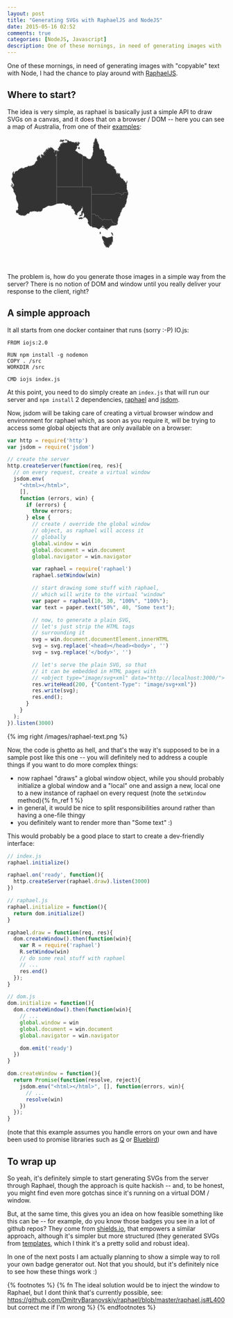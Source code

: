 ```yaml
---
layout: post
title: "Generating SVGs with RaphaelJS and NodeJS"
date: 2015-05-16 02:52
comments: true
categories: [NodeJS, Javascript]
description: One of these mornings, in need of generating images with 'copyable' text with Node, I had the chance to play around with RaphaelJS
---
```


One of these mornings, in need of generating
images with "copyable" text with Node, I had
the chance to play around with [RaphaelJS](http://raphaeljs.com/).

<!-- more -->

## Where to start?

The idea is very simple, as raphael is basically
just a simple API to draw SVGs on a canvas, and
it does that on a browser / DOM -- here you can
see a map of Australia, from one of their
[examples](http://raphaeljs.com/australia.html):

<svg height="300" version="1.1" width="300" xmlns="http://www.w3.org/2000/svg" style="overflow: hidden; position: relative; left: -0.18182373046875px; top: -0.363616943359375px;"><desc style="-webkit-tap-highlight-color: rgba(0, 0, 0, 0);">Created with Raphaël 2.1.2</desc><defs style="-webkit-tap-highlight-color: rgba(0, 0, 0, 0);"></defs><path fill="#333333" stroke="#666666" d="M214.201,220.805L213.56199999999998,222.082L213.77499999999998,224.637V225.49L214.20099999999996,225.916L215.47999999999996,224.638L215.26699999999997,221.65800000000002L214.201,220.805ZM243.377,238.691L242.952,237.415L243.59,235.71099999999998L242.952,235.07299999999998L243.59,233.36799999999997L241.887,231.23899999999998L240.821,231.02499999999998L240.397,232.30399999999997L239.119,231.664L237.628,233.367L236.564,232.727L235.5,233.58100000000002L234.648,233.15500000000003L233.158,233.79300000000003L234.22199999999998,234.85800000000003L234.00699999999998,235.28400000000002L232.73,233.793L231.66799999999998,234.64600000000002L231.878,235.49900000000002L231.45399999999998,234.43400000000003L229.53799999999998,234.86L224.63899999999998,231.87800000000001H223.362L222.934,230.81400000000002V231.66700000000003L222.084,231.45400000000004V231.87900000000005L219.102,230.38900000000004L219.317,232.09200000000004L218.67600000000002,233.37000000000003L219.52800000000002,236.99100000000004L221.02,239.12100000000004L220.592,239.54600000000005L222.723,242.31500000000005V244.23100000000005L223.36200000000002,243.59200000000004L224.42600000000002,245.50900000000004H224.852L224.42600000000002,247.00000000000006L224.21300000000002,245.72300000000007L222.29600000000002,244.01800000000006L222.93400000000003,247.85200000000006L223.57500000000002,248.06500000000005L224.639,251.25900000000004L225.704,251.68600000000004L226.767,254.02800000000005H227.408L226.98,253.81500000000005L227.408,252.96200000000005L227.83399999999997,254.24100000000004H229.53799999999998L229.32399999999998,254.66700000000003L227.83399999999997,254.24100000000004V254.87900000000005L227.408,254.66700000000006L228.046,256.37100000000004L229.53799999999998,255.73000000000005L231.878,256.1580000000001L231.66799999999998,255.51900000000006L232.51799999999997,257.00800000000004H233.79499999999996L234.64899999999997,255.73000000000005L234.00799999999998,255.09100000000004L234.862,255.30600000000004L235.076,254.45300000000003L234.436,254.24000000000004L235.28900000000002,253.81300000000005L234.436,252.75000000000006L234.649,252.32300000000006V252.96100000000007L235.076,253.38800000000006L235.289,252.75000000000006V253.38800000000006L236.14,253.81400000000005L236.35299999999998,251.47100000000006L236.99399999999997,251.68500000000006V250.40800000000007L235.92699999999996,248.70400000000006L237.41799999999998,250.62100000000007L237.84399999999997,250.40800000000007L237.41799999999998,251.68500000000006L238.272,251.04500000000007L238.057,249.98200000000008L238.69799999999998,249.7690000000001L237.63199999999998,249.1290000000001L238.69799999999998,249.3410000000001L239.123,250.4070000000001L239.976,250.1940000000001L241.04,248.2760000000001L240.40099999999998,247.2120000000001L241.253,246.78600000000012L241.46499999999997,245.0830000000001L240.825,245.2950000000001L241.891,243.1660000000001H242.53L241.891,242.95300000000012L242.743,241.67500000000013L242.317,242.95300000000012L243.381,243.37800000000013V244.65700000000012L243.809,244.01600000000013L243.169,242.52600000000012L243.377,238.691ZM241.248,228.257H243.37699999999998L243.58999999999997,228.897L244.44199999999998,228.257L243.58999999999997,227.192L241.248,228.257ZM240.396,224.637L241.248,225.49L241.887,226.98100000000002L243.59,226.34000000000003L243.165,225.27600000000004L242.738,225.70300000000003L243.165,224.63800000000003L243.37699999999998,224.21200000000005H242.52499999999998L240.81999999999996,222.08300000000006L239.54399999999995,223.57400000000007L240.39699999999996,223.78600000000006V224.637Z" stroke-width="1" stroke-linejoin="round" style="-webkit-tap-highlight-color: rgba(0, 0, 0, 0); stroke-linejoin: round; cursor: pointer;"></path><path fill="#333333" stroke="#666666" d="M252.869,203.121L251.996,202.478L250.275,202.357L242.09300000000002,198.292L242.27100000000002,196.943L241.917,195.86100000000002L241.195,194.83300000000003L240.629,193.598L240.833,192.43L239.4,191.70000000000002L238.501,192.026L237.79,192.321L237.04999999999998,192.432L235.96699999999998,192.786L234.516,193.194L232.55499999999998,192.73299999999998L231.51799999999997,192.12999999999997L230.62199999999999,192.45699999999997L229.964,193.12299999999996L228.8,192.91899999999995L227.577,192.34799999999996L226.652,192.48699999999997L225.218,191.75799999999995L223.368,192.03799999999995L222.545,191.59399999999997L221.80399999999997,191.70399999999998L221.33299999999997,192.34199999999998L221.55599999999998,193.82299999999998L220.261,194.01799999999997L218.642,193.31699999999998L217.365,192.37399999999997L216.98600000000002,191.10599999999997L215.013,189.32299999999998L213.394,188.62199999999999L212.256,188.60399999999998L210.812,186.54999999999998L210.208,183.802L209.2,183.38899999999998L207.47899999999998,183.26999999999998L206.499,183.03799999999998L205.444,183.57699999999997L205.399,184.52999999999997L204.307,183.55899999999997L203.815,181.54999999999998L202.085,180.10999999999999L199.965,179.862L198.217,179.557L197.193,180.28L195.359,179.42L194.25,179.588L194.17,179.626V207.77800000000002L194.606,207.80900000000003L196.948,209.72500000000002V210.79000000000002L197.588,210.57600000000002L198.226,211.00300000000001L199.504,209.512L202.06,210.79L203.763,210.363L211.644,214.624L214.83700000000002,211.429L217.394,209.725H218.88400000000001L219.312,208.45L217.82000000000002,208.875L216.967,208.235H218.03L220.801,206.10600000000002L222.07799999999997,208.66100000000003L220.801,210.36400000000003L218.884,209.94000000000003L220.801,211.64200000000002L222.07799999999997,210.79000000000002L222.71799999999996,211.00300000000001L222.92899999999997,209.3H224.42099999999996L224.84699999999995,210.57600000000002L223.99499999999995,210.79000000000002L223.77999999999994,212.06600000000003L225.26999999999995,213.13100000000003L226.76099999999997,212.91800000000003L226.97499999999997,213.34400000000002L226.33599999999996,213.13100000000003L227.39999999999995,215.04700000000003L228.25099999999995,214.40700000000004L229.10399999999996,214.83400000000003L228.89099999999996,214.19400000000005L229.74499999999998,215.89900000000006L230.80899999999997,216.96200000000005L231.23499999999996,214.19300000000004L229.95799999999997,215.04500000000004L229.53199999999998,213.34200000000004H231.66199999999998L234.188,212.49900000000005L238.262,208.23000000000005L241.03,206.52700000000004L237.624,208.01600000000005L239.541,206.73800000000006L239.47,206.66800000000006L238.902,206.10100000000006L240.39399999999998,206.52800000000005L242.09699999999998,205.88800000000006L241.884,206.31500000000005L251.255,205.46200000000005L253.17,203.75900000000004L252.53199999999998,203.11900000000006H252.869Z" stroke-width="1" stroke-linejoin="round" style="-webkit-tap-highlight-color: rgba(0, 0, 0, 0); stroke-linejoin: round; cursor: pointer;"></path><path fill="#333333" stroke="#666666" d="M278.939,132.632L278.298,131.779L278.481,129.809L277.506,129.9L276.58599999999996,129.808L276.08,130.22299999999998L275.554,130.457L275.013,130.51L274.07399999999996,130.239L273.025,130.707L272.212,129.874L271.274,129.602L270.423,130.233L269.753,130.847L268.66999999999996,130.953L267.76599999999996,131.043L267.65799999999996,131.78400000000002L267.94599999999997,132.85200000000003L268.66799999999995,132.77900000000002L268.01699999999994,133.574L267.8879999999999,134.133L266.83899999999994,134.603L266.08199999999994,134.312L265.64899999999994,133.62400000000002L264.99799999999993,134.41800000000003L264.3469999999999,135.21300000000002L264.0379999999999,135.79100000000003L263.3499999999999,136.22400000000002L262.8799999999999,135.175L262.81099999999986,134.452L262.37599999999986,133.764L261.96099999999984,133.257L261.32999999999987,132.407L260.2089999999999,132.15300000000002L258.5659999999999,132.13200000000003L257.9889999999999,131.82300000000004L257.2279999999999,131.53300000000004L256.5059999999999,131.60400000000004L256.2709999999999,131.08000000000004L255.3679999999999,131.16900000000004L253.9579999999999,131.67300000000003L252.6579999999999,131.43600000000004L251.3369999999999,131.02000000000004L250.7959999999999,131.07300000000004L250,132.249L248.896,132.176L248.82299999999998,133.278L248.10099999999997,133.35L248.15399999999997,133.893L247.28499999999997,134.342L194.17199999999997,134.29000000000002L194.16999999999996,134.33300000000003V179.62500000000003L194.24999999999997,179.58700000000002L195.35899999999998,179.419L197.19299999999998,180.27900000000002L198.21699999999998,179.556L199.96499999999997,179.86100000000002L202.08499999999998,180.109L203.81499999999997,181.549L204.30699999999996,183.558L205.39899999999997,184.529L205.44399999999996,183.576L206.49899999999997,183.037L207.47899999999996,183.269L209.19999999999996,183.388L210.20799999999997,183.80100000000002L210.81199999999998,186.549L212.25599999999997,188.603L213.39399999999998,188.621L215.01299999999998,189.322L216.986,191.105L217.36499999999998,192.373L218.64199999999997,193.316L220.26099999999997,194.017L221.55599999999995,193.822L221.33299999999994,192.341L221.80399999999995,191.703L222.54499999999996,191.593L223.36799999999997,192.03699999999998L225.21799999999996,191.75699999999998L226.65199999999996,192.486L227.57699999999997,192.34699999999998L228.79999999999998,192.91799999999998L229.96399999999997,193.12199999999999L230.62199999999996,192.456L231.51799999999994,192.129L232.55499999999995,192.732L234.51599999999996,193.193L235.96699999999996,192.78500000000003L237.04999999999995,192.431L237.78999999999996,192.32000000000002L238.50099999999998,192.02500000000003L239.39999999999998,191.69900000000004L240.83299999999997,192.42900000000003L240.62899999999996,193.59700000000004L241.19499999999996,194.83200000000005L241.91699999999997,195.86000000000004L242.271,196.94200000000004L242.093,198.29100000000003L250.27499999999998,202.35600000000002L251.99599999999998,202.47700000000003L252.86899999999997,203.12000000000003H253.38199999999998L253.16899999999998,203.76000000000002L253.28099999999998,203.424L253.50799999999998,203.591L254.44699999999997,203.12L254.23399999999998,201.416L254.66099999999997,201.204H255.08599999999998L254.66099999999997,200.139L253.80799999999996,199.92600000000002L254.23399999999995,199.073L253.80799999999996,198.00900000000001L254.23399999999995,198.223L254.66099999999994,196.732L255.51199999999994,193.326L255.29899999999995,191.195L255.72499999999994,189.918H255.29899999999995L256.364,189.066L255.724,188.213L256.578,188.426L258.28099999999995,184.38L259.77099999999996,183.952L259.12999999999994,182.677L259.77099999999996,182.463V183.316L260.19499999999994,183.102L259.77099999999996,181.826L259.34499999999997,182.039L259.558,181.613L258.704,181.4L260.194,180.76000000000002L260.62100000000004,179.269L260.194,178.63L260.834,178.415V176.926L262.537,175.22299999999998L261.899,175.009L262.962,174.796L261.686,174.37L263.17499999999995,174.157L263.38899999999995,173.09300000000002L262.74899999999997,173.519L262.32199999999995,173.09300000000002L262.96199999999993,173.306L262.7489999999999,172.667L263.3889999999999,173.093L263.6019999999999,171.38899999999998V171.177L263.1749999999999,171.602V170.963L262.9619999999999,171.177L262.74899999999985,170.536L263.38899999999984,170.963L263.60199999999986,169.899V170.752L264.45399999999984,170.32600000000002L264.66799999999984,169.26200000000003L264.2409999999998,168.83500000000004H265.0949999999998L265.7319999999998,167.13200000000003L265.0949999999998,167.98500000000004L264.8809999999998,167.13200000000003H265.5189999999998V166.27900000000002L265.7319999999998,167.13200000000003L266.5859999999998,165.64100000000002L266.37299999999976,165.21500000000003H266.7999999999998V165.85500000000002L269.35599999999977,164.364L268.50299999999976,164.151L267.64999999999975,164.79000000000002L267.4369999999997,164.57700000000003L267.8629999999997,164.15100000000004L267.6499999999997,163.72500000000005L268.5029999999997,164.15100000000004L269.1409999999997,163.72500000000005L269.35599999999965,164.15100000000004L270.20899999999966,162.87400000000005L271.69799999999964,162.02100000000004L271.91199999999964,160.31900000000005L271.27199999999965,160.10400000000004V160.53200000000004L270.4199999999997,160.10400000000004H271.4839999999997L271.6969999999997,158.61400000000003L273.1869999999997,157.33700000000005L275.10499999999973,151.16100000000006L274.8919999999997,146.90100000000007L276.3809999999997,143.06700000000006L276.5939999999997,142.42800000000005L277.2339999999997,138.80800000000005L276.5939999999997,138.38200000000006L277.2339999999997,138.59500000000006L277.0209999999997,137.74200000000005L278.72399999999965,134.54900000000004H278.29799999999966L278.72399999999965,134.33500000000004L278.939,132.632ZM261.268,143.072H261.053L260.84,142.433L261.481,142.219L261.268,143.072Z" stroke-width="1" stroke-linejoin="round" style="-webkit-tap-highlight-color: rgba(0, 0, 0, 0); stroke-linejoin: round; cursor: pointer;"></path><path fill="#333333" stroke="#666666" d="M278.516,129.443L277.665,128.591L277.059,126.045L276.6,124.119L275.961,123.267L275.32,123.692L275.748,123.053L274.894,122.627L275.535,121.988L274.894,121.349L275.748,120.923L275.10699999999997,120.284V119.64500000000001L276.171,120.92200000000001L275.533,119.00500000000001L275.319,119.64500000000001L275.74600000000004,117.94100000000002L275.326,117.66200000000002L275.533,115.81100000000002H275.106L275.959,112.40400000000002H275.533L275.106,111.55200000000002L274.678,112.82900000000002L274.893,111.76500000000001H274.25399999999996L274.67799999999994,111.33900000000001L273.82699999999994,110.70000000000002V109.42200000000001L274.4649999999999,108.78300000000002L273.18799999999993,109.20900000000002L274.2539999999999,108.78300000000002L274.0399999999999,107.71800000000002L271.6969999999999,107.07900000000002L272.3369999999999,106.65300000000002L271.05899999999986,105.16200000000002L271.2719999999999,104.31000000000002L270.63299999999987,103.88400000000001L270.41999999999985,104.31000000000002L270.63299999999987,103.67100000000002L269.3559999999999,103.03100000000002V103.24400000000001L268.29199999999986,102.17900000000002L267.22799999999984,99.41000000000001L266.37499999999983,99.19800000000001L266.58799999999985,98.346L266.16199999999986,98.985V98.35L265.5219999999999,98.137L265.94799999999987,98.989L265.0959999999999,98.563V98.989L264.2429999999999,98.563V98.989L261.4739999999999,95.156L260.8339999999999,96.00800000000001L259.9829999999999,94.73100000000001L260.40699999999987,94.51800000000001L259.76799999999986,93.24000000000001L260.19399999999985,92.81500000000001L259.55499999999984,90.47300000000001H259.98299999999983L260.19399999999985,88.76800000000001L259.76799999999986,87.70400000000001V88.343L259.34199999999987,88.13000000000001L258.91499999999985,87.278L259.55499999999984,87.491L259.76799999999986,87.278L259.1279999999999,86.21300000000001V87.06500000000001L258.91499999999985,86.21300000000001L258.48899999999986,86.001L258.2769999999999,86.64L258.91499999999985,87.705L258.48899999999986,87.492L258.91499999999985,88.557L255.93599999999984,86.427L254.86999999999983,84.72300000000001L254.65899999999982,85.14900000000002L254.01799999999983,86.21300000000002L254.65899999999982,87.70400000000002L255.08399999999983,88.55600000000003L254.65899999999982,88.13000000000002L253.37999999999982,86.64000000000003L252.10299999999984,88.13000000000002L252.74399999999983,86.64000000000003H251.88999999999982L252.3159999999998,86.42700000000004L252.1029999999998,86.00200000000004L251.2519999999998,86.21400000000004L252.1029999999998,85.78800000000004L250.8269999999998,82.80700000000004L251.2539999999998,80.46500000000005L251.0399999999998,80.89000000000004L250.18699999999978,80.03800000000004L249.9739999999998,80.46500000000005V78.54800000000004L249.1219999999998,78.97300000000004L249.33499999999978,78.33400000000005H249.1219999999998L249.5459999999998,77.26900000000005L248.6949999999998,76.41700000000004L248.0549999999998,76.84300000000005L248.2679999999998,75.99100000000004H246.7779999999998L246.5649999999998,75.35200000000005L246.9909999999998,75.13900000000005L245.92899999999977,74.50000000000006L246.1399999999998,74.07400000000005L245.50099999999978,73.43500000000006L246.1399999999998,73.22200000000007L245.71499999999978,72.79600000000006L246.35299999999978,73.00900000000006L246.56599999999978,72.58300000000006L247.63099999999977,73.43500000000006L246.35299999999978,71.30500000000006L245.92899999999977,71.51800000000006V70.87900000000006H245.28799999999978L245.0749999999998,70.02700000000006H244.22099999999978V70.87900000000006L243.58199999999977,70.66600000000007L242.72799999999975,69.81400000000006L242.94299999999976,69.60100000000007V69.38800000000008L241.87899999999976,68.74900000000008L240.60199999999978,68.96200000000007L240.1759999999998,67.47000000000007H239.5359999999998L239.9619999999998,68.53500000000007L239.10899999999978,68.32200000000007L237.8319999999998,67.04500000000007L238.6859999999998,67.47000000000007L237.4069999999998,64.70200000000007V65.55400000000007L235.49099999999981,65.76600000000008L234.6389999999998,63.85000000000008L234.42599999999982,64.70200000000008H233.78499999999983L233.14599999999982,63.85000000000009L231.01699999999983,62.997000000000085L229.73999999999984,61.50700000000008L230.16499999999985,59.165000000000084H229.31199999999984L227.82299999999984,56.60900000000009L228.88599999999983,52.98900000000009H228.45899999999983V51.28500000000009L227.18299999999982,48.94200000000009L227.6089999999998,47.87800000000009L226.5439999999998,48.090000000000096L223.9899999999998,44.68300000000009V43.618000000000094H224.4159999999998V42.12800000000009L223.56199999999978,41.063000000000095L223.3489999999998,38.721000000000096L222.4969999999998,37.8690000000001L223.56099999999978,36.5910000000001V36.3780000000001L222.9199999999998,36.5910000000001L222.70899999999978,35.5260000000001L223.56099999999978,34.4620000000001H223.13299999999978L222.70899999999978,33.610000000000106L221.42999999999978,33.397000000000105L220.57799999999978,32.119000000000106L219.08799999999977,31.694000000000106L218.02399999999977,28.925000000000104L216.7469999999998,29.990000000000105L215.89299999999977,29.564000000000107L215.46899999999977,30.842000000000105L214.18999999999977,31.481000000000105L213.12699999999978,30.629000000000104L212.4869999999998,27.860000000000106L211.4229999999998,26.156000000000105L211.8509999999998,24.026000000000106L211.2099999999998,21.897000000000105L211.4229999999998,19.980000000000103L210.14599999999982,20.406000000000102L210.78499999999983,18.4900000000001L209.50799999999984,17.6380000000001V16.7860000000001L208.44599999999983,16.5730000000001L208.23099999999982,15.0820000000001L209.5079999999998,14.0180000000001L208.4459999999998,13.5910000000001L207.59199999999979,13.8040000000001L206.95399999999978,13.1650000000001V9.97L206.09999999999977,7.414000000000001H205.45999999999978L205.03599999999977,6.562V6.988L204.18199999999976,7.413L205.24799999999976,5.7090000000000005L205.03499999999977,5.496L204.82099999999977,5.284000000000001L203.96799999999976,5.496L203.32899999999975,6.774000000000001L202.055,7.2L202.27,8.265L201.63000000000002,11.034H201.41700000000003L201.20400000000004,12.524000000000001H201.84200000000004L200.99000000000004,12.737L200.77700000000004,14.015L201.20400000000004,14.654L201.63000000000002,14.227L201.20400000000004,14.867L200.77700000000004,14.654000000000002L200.56400000000005,15.506000000000002L200.35100000000006,14.016000000000002L199.28700000000006,15.720000000000002L199.92700000000005,15.933000000000002H199.28700000000006L198.43300000000005,18.062H199.07400000000004L198.86100000000005,17.21L199.50000000000006,17.423000000000002L199.07400000000007,17.636000000000003L199.92700000000008,18.275000000000002H200.99100000000007L199.92700000000008,18.701L200.99100000000007,19.127L200.56400000000008,19.34L200.77700000000007,20.404L199.92500000000007,18.913L199.49800000000008,19.978L198.43300000000008,20.830000000000002L199.07400000000007,22.747000000000003L198.86100000000008,23.386000000000003L199.28700000000006,23.173000000000002L199.07400000000007,23.386000000000003L199.50000000000006,23.599000000000004H198.64600000000004L197.58400000000003,26.793000000000003L198.64600000000004,29.136000000000003L198.00800000000004,31.265000000000004L198.86100000000005,35.098000000000006L197.58400000000006,38.50500000000001L196.94300000000007,41.06000000000001L197.37000000000006,42.12500000000001L195.88000000000005,46.38400000000001L194.17700000000005,48.51400000000001L193.75000000000006,51.28300000000001L191.83300000000006,52.77400000000001L188.21300000000005,53.626000000000005L187.78600000000006,53.413000000000004L186.50900000000007,52.56100000000001L185.02000000000007,52.348000000000006L184.16600000000005,51.284000000000006L182.67600000000004,50.645L182.24900000000005,48.729000000000006L181.39800000000005,47.87700000000001L178.62900000000005,47.02400000000001L175.22000000000006,46.59900000000001L173.39800000000005,44.16900000000001V117.35100000000001H194.16900000000004V134.33300000000003L194.17100000000005,134.29000000000002L247.28400000000005,134.342L248.15300000000005,133.893L248.10000000000005,133.35L248.82200000000006,133.278L248.89500000000007,132.176L249.99900000000008,132.249L250.79500000000007,131.076L251.33600000000007,131.023L252.65700000000007,131.439L253.95700000000008,131.676L255.36700000000008,131.172L256.2700000000001,131.083L256.5050000000001,131.607L257.2270000000001,131.536L257.9880000000001,131.826L258.5650000000001,132.135L260.2080000000001,132.15599999999998L261.32900000000006,132.40999999999997L261.96000000000004,133.25999999999996L262.37500000000006,133.76699999999997L262.81000000000006,134.45499999999996L262.8790000000001,135.17799999999997L263.3490000000001,136.22699999999998L264.0370000000001,135.79399999999998L264.3460000000001,135.21599999999998L264.9970000000001,134.421L265.64800000000014,133.62699999999998L266.08100000000013,134.31499999999997L266.83800000000014,134.60599999999997L267.8870000000001,134.13599999999997L268.01600000000013,133.57699999999997L268.66700000000014,132.78199999999998L267.94500000000016,132.855L267.65700000000015,131.78699999999998L267.76500000000016,131.04599999999996L268.66900000000015,130.95599999999996L269.7520000000002,130.84999999999997L270.4220000000002,130.23599999999996L271.2730000000002,129.60499999999996L272.2110000000002,129.87699999999995L273.02400000000017,130.70999999999995L274.07300000000015,130.24199999999996L275.01200000000017,130.51299999999995L275.55300000000017,130.45999999999995L276.0790000000002,130.22599999999994L276.58500000000015,129.81099999999995L277.50500000000017,129.90299999999996L278.4800000000002,129.81199999999995L278.2970000000002,131.78199999999995L278.516,129.443ZM274.258,109.85L275.10999999999996,111.341L277.02599999999995,105.58999999999999L276.59999999999997,104.73799999999999V103.24799999999999L275.537,104.1L276.387,105.378L274.683,107.295H275.111L274.683,108.785L274.258,109.85Z" stroke-width="1" stroke-linejoin="round" style="-webkit-tap-highlight-color: rgba(0, 0, 0, 0); stroke-linejoin: round; cursor: pointer;"></path><path fill="#333333" stroke="#666666" d="M166.71,26.155V26.794H165.859L165.64600000000002,25.942L165.859,25.517L164.793,25.729L165.221,26.369L163.731,26.794V27.859L163.944,28.711000000000002L163.303,29.563000000000002L163.944,29.137000000000004L165.434,29.989000000000004H167.35L167.137,28.924000000000003L166.923,29.35L165.86,29.137V28.286L166.49900000000002,28.072000000000003L166.28600000000003,27.434L167.35000000000002,26.582L166.71,26.155ZM172.666,43.192L170.536,42.553L167.767,40.635999999999996L167.127,40.848L167.34,41.274L166.275,40.848L165.636,41.061V40.209L163.293,39.144000000000005L162.442,37.440000000000005L159.035,35.31100000000001L158.821,35.52300000000001V35.1L158.18,35.313L157.118,34.248000000000005L156.69,32.758L157.96699999999998,32.332L159.033,29.776L160.30999999999997,29.137L160.52299999999997,27.859L161.58599999999996,25.517000000000003L160.73299999999995,26.156000000000002L160.30699999999996,25.943L160.09299999999996,24.026L160.51999999999995,24.239L160.94599999999994,23.813000000000002L160.30699999999993,23.6L160.51999999999992,22.961000000000002L161.15899999999993,22.535000000000004L161.37199999999993,23.174000000000003L162.01199999999992,21.897000000000002L162.2259999999999,22.962000000000003L162.4389999999999,21.897000000000002L163.07799999999992,22.110000000000003L163.2909999999999,21.471000000000004L163.7179999999999,22.536000000000005L163.2909999999999,23.175000000000004L164.14499999999992,22.749000000000006L164.78199999999993,21.471000000000007L164.14499999999992,20.832000000000008L165.42099999999994,21.04500000000001L164.14499999999992,19.55400000000001L164.56899999999993,19.76700000000001L164.78199999999993,19.34100000000001L165.20999999999992,19.98000000000001L164.99699999999993,19.12800000000001H165.63599999999994L166.06399999999994,18.06300000000001L165.85099999999994,17.42400000000001H166.27499999999995V18.06300000000001L167.55299999999994,16.57200000000001L166.27499999999995,15.29400000000001L165.63599999999994,15.721000000000009L166.06399999999994,16.146000000000008H165.42299999999994L164.56899999999993,14.229000000000008H164.14499999999992L164.78199999999993,13.377000000000008L162.22699999999992,15.294000000000008L163.71799999999993,15.721000000000007L163.07799999999995,16.998000000000008L162.43899999999994,17.425000000000008L161.58599999999993,17.212000000000007L161.15899999999993,17.638000000000005V16.998000000000005H160.73299999999995L161.37199999999996,15.934000000000005L160.73299999999995,16.146000000000004L160.51999999999995,15.721000000000004L161.37199999999996,14.656000000000004L159.66899999999995,15.508000000000004L159.45499999999996,16.147000000000006L158.81699999999995,15.722000000000005L160.51999999999995,13.805000000000005L158.17599999999996,15.082000000000004L157.96299999999997,14.657000000000004L156.90099999999995,14.870000000000003L155.83499999999995,15.509000000000002L156.68899999999996,15.935000000000002L155.41199999999998,15.722000000000003L155.837,16.361000000000004L153.28099999999998,15.296000000000005L152.64199999999997,13.806000000000004L151.78999999999996,14.871000000000004L149.23299999999998,14.231000000000003L148.59199999999998,15.509000000000004L149.01999999999998,14.444000000000004L148.59199999999998,13.592000000000004L148.16799999999998,13.805000000000003L147.95399999999998,13.166000000000004L147.10099999999997,13.805000000000003L146.46199999999996,13.166000000000004L147.10099999999997,12.526000000000003L146.24899999999997,12.314000000000004L144.33199999999997,13.378000000000004L144.54499999999996,12.526000000000003L144.11799999999997,12.952000000000004L143.69199999999998,12.313000000000004L143.05399999999997,12.739000000000004L143.26599999999996,12.100000000000005L141.98799999999997,12.313000000000004L140.49799999999996,9.757000000000005H140.07199999999997L140.28399999999996,10.397000000000006L139.85899999999995,10.184000000000006L138.79399999999995,11.036000000000007L137.30299999999994,8.906000000000006L136.87699999999995,9.545000000000005L136.66399999999996,8.267000000000005L136.02599999999995,8.693000000000005L136.23799999999994,9.332000000000004L135.17299999999994,8.267000000000005L135.38599999999994,9.545000000000005L135.81199999999993,9.757000000000005L135.38599999999994,10.397000000000006L134.95999999999995,8.906000000000006L134.10899999999995,8.267000000000007V9.119000000000007L133.04299999999995,8.906000000000008L133.25599999999994,9.332000000000008L132.83099999999993,9.757000000000009L133.89599999999993,9.545000000000009L134.10899999999992,9.971000000000009L133.89599999999993,10.184000000000008L134.74799999999993,10.397000000000007L134.95999999999992,11.036000000000007L135.81299999999993,10.610000000000007L137.72999999999993,10.397000000000007V10.822000000000008H138.15599999999992L137.72999999999993,11.035000000000007L138.36799999999994,11.248000000000006H137.94199999999995L138.36799999999994,11.461000000000006L137.94199999999995,11.673000000000005H139.21999999999994L138.15499999999994,12.738000000000005L139.00699999999995,13.377000000000004L138.6,13.59L138.387,14.868L139.452,15.293000000000001L137.96099999999998,14.868L137.32199999999997,15.293000000000001L137.10899999999998,16.571L136.683,15.506000000000002L136.045,15.932000000000002L135.832,15.292000000000002L134.767,16.357000000000003L133.702,15.718000000000004L130.721,16.143000000000004L129.868,15.504000000000005L129.655,14.439000000000005L129.229,15.717000000000006L127.52500000000002,15.290000000000006L127.95100000000002,16.782000000000007L126.88600000000002,16.569000000000006L126.46000000000002,16.994000000000007L127.52500000000002,17.846000000000007L126.67300000000002,17.634000000000007L127.07200000000002,18.299000000000007L126.67300000000002,18.698000000000008L126.24700000000001,17.846000000000007V18.059000000000008L125.82100000000001,18.27200000000001L126.034,17.207000000000008L124.756,16.994000000000007L124.969,18.486000000000008H124.54299999999999L125.82,19.125000000000007H125.181V19.550000000000008L124.116,18.486000000000008L123.477,18.698000000000008L123.69,19.124000000000006L123.265,18.698000000000008V20.189000000000007L121.774,20.614000000000008V22.105000000000008L123.052,23.596000000000007L122.626,23.383000000000006L120.92200000000001,24.661000000000005L120.28300000000002,24.448000000000004V24.022000000000006L119.64400000000002,24.448000000000004L119.43100000000003,26.365000000000006L119.85700000000003,26.152000000000005L119.00500000000002,26.791000000000004L119.21800000000002,27.856000000000005L118.57900000000002,28.283000000000005L118.15300000000002,27.856000000000005L118.57900000000002,28.921000000000006L118.15300000000002,28.494000000000007L117.72700000000002,29.346000000000007L117.51400000000002,28.707000000000008L116.66200000000002,30.197000000000006V30.837000000000007L117.30100000000002,31.476000000000006L117.72700000000002,31.050000000000008V31.69000000000001L118.57900000000002,31.477000000000007L118.79200000000002,31.903000000000006L119.64400000000002,31.477000000000007L119.43100000000003,31.903000000000006L118.36600000000003,32.54200000000001H119.00500000000002V32.96800000000001H118.79300000000002L118.93500000000002,33.25200000000001L119.09800000000001,33.33300000000001L119.64500000000001,32.96800000000001L119.43200000000002,33.60700000000001L120.92300000000002,32.75500000000002V33.39400000000002H120.07100000000001L120.49700000000001,33.81900000000002L119.85800000000002,33.60700000000001H119.43200000000002H118.58000000000001L119.00600000000001,34.45900000000001L118.58000000000001,34.03300000000001L118.793,35.52300000000001L118.15400000000001,35.73600000000001L117.51500000000001,34.24500000000001L116.87600000000002,34.03200000000001L117.08900000000001,35.09700000000001L116.23700000000001,33.81900000000001L116.45,34.24500000000001H115.811L116.23700000000001,34.884000000000015L115.811,35.31000000000002L116.45,35.52200000000002H115.811L115.59800000000001,36.37400000000002V35.735000000000014L115.17200000000001,36.58700000000001L115.59800000000001,35.52200000000001L115.38500000000002,35.30900000000001L115.59800000000001,34.67000000000001L115.17200000000001,34.458000000000006V34.67000000000001L115.38400000000001,35.30900000000001L114.95800000000001,34.88300000000001V34.03100000000001L114.53200000000001,34.670000000000016V33.81800000000002H113.81900000000002V42.37500000000002L114.53500000000001,42.55500000000002L114.32200000000002,43.194000000000024L113.81900000000002,43.36200000000002V43.94800000000002L113.89600000000002,44.258000000000024L113.81900000000002,44.33500000000002V117.35100000000003H173.399V44.169L172.666,43.192ZM125.184,12.525L127.313,13.803L129.443,12.525L130.08200000000002,11.461L130.722,11.673V10.821L131.36,10.609L130.50900000000001,9.331H129.656L129.44400000000002,8.692L128.805,9.544L129.231,10.609L128.593,9.118L128.38,9.757L127.954,9.545V10.822L127.741,9.757H127.528L126.88900000000001,9.545L125.611,9.971L126.46300000000001,11.249L125.611,10.823L125.39800000000001,9.758000000000001L124.97200000000001,10.184000000000001L125.185,10.397H124.97200000000001V10.184000000000001V9.332L123.48100000000001,8.48L124.00600000000001,11.277000000000001L123.26900000000002,11.462000000000002L123.69400000000002,11.036000000000001L123.26900000000002,11.249L123.69400000000002,10.397L123.26900000000002,9.545L121.77800000000002,10.61L122.63000000000002,11.036H122.20400000000002V11.888L122.41600000000003,12.03V12.527L122.20400000000002,11.888L121.99100000000003,12.314L121.35200000000003,11.888V12.74H120.92600000000003L124.97200000000004,13.166L125.184,12.525ZM123.906,12.525L124.063,11.586L124.119,11.886000000000001L125.18299999999999,12.524000000000001L124.119,12.099L123.906,12.525Z" stroke-width="1" stroke-linejoin="round" style="-webkit-tap-highlight-color: rgba(0, 0, 0, 0); stroke-linejoin: round; cursor: pointer;"></path><path fill="#333333" stroke="#666666" d="M113.819,117.351V156.311L114.321,156.06L120.923,155.419L121.987,155.20700000000002L126.247,155.633L128.59,154.357L132.636,156.486L135.617,158.828H137.534L137.321,158.40200000000002L137.74699999999999,158.18900000000002H139.238L141.793,160.32000000000002H144.34900000000002L143.70900000000003,159.68000000000004L144.13500000000002,159.46600000000004L144.562,159.89200000000002L144.988,159.25300000000001L147.329,161.596L146.691,161.81V162.873L147.967,162.233L148.82000000000002,162.446L149.67300000000003,164.149L149.03300000000004,165.00300000000001L149.24600000000004,164.364H148.18400000000003L148.60800000000003,165.216L148.18400000000003,165.857L149.03500000000003,166.068L148.60800000000003,166.709L149.88600000000002,167.986L149.46000000000004,166.709L150.10000000000002,167.986L150.73900000000003,167.56L152.01600000000002,168.413L151.37600000000003,167.77300000000002L152.43900000000002,167.98600000000002L152.01500000000001,168.413L153.29100000000003,170.115V171.392L155.63500000000002,173.523L156.912,179.273L157.125,178.633L157.338,179.273L157.763,179.486L156.912,179.69899999999998L156.485,178.84599999999998L156.698,178.63299999999998L155.844,178.41899999999998V177.99399999999997L155.206,179.26999999999998L156.057,178.844L158.61499999999998,182.03799999999998L159.67799999999997,181.398L160.74299999999997,182.676L161.16799999999998,180.332L159.67799999999997,180.97199999999998L160.31899999999996,180.545L160.53199999999995,178.84199999999998L161.38299999999995,178.415L161.80999999999995,178.84199999999998V177.35299999999998L165.00399999999993,173.73199999999997L167.55999999999995,172.45499999999998L166.91999999999996,172.66799999999998L167.34699999999995,171.81599999999997L167.77499999999995,172.23999999999998L169.26499999999996,171.81599999999997L170.75399999999996,167.55499999999998L172.03099999999995,166.06399999999996L172.88399999999996,166.49199999999996V162.23199999999997L173.94799999999995,164.57399999999998L174.16099999999994,166.492L174.80099999999993,167.131L173.09699999999992,168.621L174.3739999999999,170.964L171.81699999999992,173.52L171.17999999999992,175.43800000000002L170.75199999999992,175.651L171.17999999999992,176.92700000000002L170.53899999999993,178.205L170.96499999999992,177.99200000000002L171.17999999999992,179.269L170.75199999999992,181.82500000000002L170.32499999999993,182.251L167.77099999999993,181.61100000000002L166.70499999999993,184.805L168.83499999999992,184.591L170.53899999999993,183.316L172.02899999999994,183.954L172.88199999999995,183.529L172.45599999999996,183.101L173.51899999999995,180.759L173.73199999999994,178.629L175.01099999999994,175.648L178.20399999999995,181.185L177.77599999999995,181.398L177.56299999999996,180.759L177.34999999999997,185.445L175.00799999999995,187.57399999999998L177.98899999999995,187.78799999999998L179.26499999999996,186.724L180.32999999999996,186.938L183.51799999999994,189.487L180.32999999999996,187.15099999999998L183.09899999999996,189.27999999999997L184.91099999999997,191.63299999999998L183.52799999999996,189.49499999999998L184.58999999999997,190.34599999999998L185.86699999999996,193.11499999999998L185.30299999999997,192.242L186.93399999999997,196.523L186.72099999999998,197.587L185.658,198.65099999999998L186.509,199.927L186.083,200.56699999999998L187.786,202.909L190.263,206.21099999999998L190.34300000000002,206.52999999999997L191.62,207.59399999999997L194.167,207.77599999999995V117.34999999999995H113.819ZM172.887,189.499L173.1,188.434H171.608L172.036,187.157L165.008,188.64700000000002L164.58200000000002,189.711L165.86,191.20200000000003L167.77800000000002,190.98900000000003L169.26800000000003,190.56200000000004L170.97100000000003,191.41500000000005L171.82300000000004,190.77500000000006L172.03600000000003,189.92200000000005H174.80600000000004L175.23000000000005,189.07100000000005L173.74000000000004,188.43200000000004L172.887,189.499Z" stroke-width="1" stroke-linejoin="round" style="-webkit-tap-highlight-color: rgba(0, 0, 0, 0); stroke-linejoin: round; cursor: pointer;"></path><path fill="#333333" stroke="#666666" d="M112.615,33.818L112.189,33.393L111.33699999999999,33.18L110.05899999999998,33.393L110.91099999999999,34.032000000000004L111.12399999999998,34.884L110.27199999999998,33.819L110.90999999999998,34.884L110.69799999999998,34.671L110.48499999999999,35.097L110.05899999999998,34.671L109.84599999999999,35.522999999999996L109.41999999999999,34.458999999999996L108.99399999999999,35.098L110.05799999999999,38.08H109.63199999999999L109.419,37.015L108.354,35.95V37.654L107.715,38.293000000000006L108.141,37.44100000000001L107.715,36.80200000000001L108.141,36.589000000000006L107.92800000000001,35.312000000000005L108.56700000000001,33.821000000000005H108.141L108.99300000000001,33.609L108.56700000000001,32.97L108.99300000000001,32.757999999999996L107.50200000000001,31.692999999999994L107.29,32.117999999999995L105.373,29.136999999999993L103.882,28.284999999999993L103.66900000000001,27.432999999999993L103.03000000000002,27.21999999999999L103.24300000000001,27.857999999999993L102.60400000000001,27.21999999999999L102.17800000000001,27.644999999999992V27.22L101.75200000000001,27.645L101.32600000000001,26.581L100.048,26.154V26.581L99.196,26.368L99.622,27.433L100.474,27.858L100.101,27.805L98.983,27.645L99.196,28.285L98.77,28.71L98.557,28.285L98.34400000000001,29.562L97.70500000000001,28.285L97.27900000000001,28.497L97.70500000000001,27.433L96.42800000000001,28.285L96.21500000000002,28.71L96.64100000000002,29.136L95.78900000000002,29.561999999999998L95.57600000000002,28.496999999999996H95.15L95.57600000000001,28.071999999999996H95.15L95.57600000000001,27.645999999999997L94.93700000000001,28.071999999999996L94.29800000000002,27.858999999999995V28.285999999999994L94.08500000000002,27.858999999999995V28.285999999999994L95.36300000000003,28.924999999999994L94.51100000000002,29.563999999999993L94.72400000000002,30.201999999999995L94.08500000000002,30.628999999999994L94.51100000000002,31.480999999999995H93.65900000000002V32.54599999999999L93.02000000000002,31.906999999999993L93.23200000000003,31.05399999999999L92.38000000000002,31.266999999999992V30.627999999999993L91.74100000000003,32.331999999999994L91.95400000000002,30.414999999999992L92.38000000000002,29.775999999999993L91.52800000000002,29.349999999999994V31.692999999999994L90.88900000000002,31.479999999999993L90.46300000000002,32.331999999999994L90.25000000000003,31.692999999999994L89.82400000000003,32.117999999999995L90.03700000000002,31.265999999999995L89.18500000000002,32.117999999999995L89.61100000000002,32.330999999999996L88.33300000000001,32.97L88.97200000000001,33.823H89.611L88.759,34.463L90.037,34.888L90.25,34.463L90.676,34.675000000000004L89.824,35.527L90.888,35.953H89.82400000000001L89.39800000000001,35.314L88.546,35.953L87.90700000000001,34.463L87.48100000000001,34.675000000000004L87.694,35.527L86.416,35.74L86.842,35.953L86.629,36.592000000000006L87.90700000000001,35.74000000000001L86.629,36.80500000000001L87.055,37.23100000000001L88.12,36.59100000000001V37.01700000000001H88.546L87.90700000000001,37.65600000000001L89.18400000000001,38.72000000000001L88.12,37.868000000000016L87.694,38.29300000000001L87.268,37.44100000000002L86.416,37.22900000000001V36.80300000000001L85.777,37.22900000000001L85.351,38.08100000000001L85.138,37.65400000000001L84.926,38.29300000000001L84.074,38.08100000000001L84.28699999999999,38.29300000000001L83.43499999999999,38.933000000000014L83.86099999999999,39.14500000000002L83.222,39.35800000000002L84.074,41.70000000000002L84.28699999999999,41.32800000000002V41.488000000000014L84.713,40.84800000000001L84.35799999999999,41.20300000000001L84.92599999999999,40.20900000000001L85.56499999999998,39.78400000000001L85.13899999999998,40.20900000000001H85.77799999999998L84.92599999999997,40.84800000000001L84.71299999999998,42.33900000000001H85.13899999999998L84.28699999999998,42.76400000000001L84.71299999999998,42.97700000000001L84.28699999999998,43.19000000000001L83.86099999999998,42.125000000000014L83.43499999999997,44.042000000000016L84.92599999999997,43.829000000000015L86.20399999999998,44.46800000000002L87.26899999999998,44.256000000000014L86.20399999999998,44.68100000000001L85.77799999999998,44.256000000000014L83.86099999999998,44.46800000000002L83.43499999999997,44.042000000000016L83.00899999999997,44.46800000000002L83.38199999999998,44.692000000000014L82.37099999999998,44.89500000000002L83.00999999999998,44.682000000000016L82.37099999999998,44.469000000000015L81.73199999999999,43.61700000000002L80.24099999999999,42.978000000000016L80.87999999999998,43.61700000000002H80.45399999999998L80.87999999999998,44.25700000000002L80.02799999999998,43.61700000000002V43.83000000000002L78.96299999999998,43.40400000000002H79.38899999999998L79.17699999999998,42.978000000000016H79.60299999999998L78.75099999999998,42.55300000000002V42.978000000000016L78.11199999999998,42.765000000000015L78.32499999999997,43.192000000000014L77.89899999999997,42.765000000000015L78.32499999999997,43.405000000000015L77.89899999999997,43.61700000000002L78.75099999999998,43.83000000000002L78.96299999999998,44.25600000000002L78.32399999999998,44.04300000000002L78.96299999999998,44.46900000000002H77.48L78.54400000000001,45.108000000000025H77.05400000000002L77.48000000000002,45.74700000000003L77.69200000000002,45.321000000000026L78.33100000000002,45.53400000000003L77.47900000000001,46.17300000000003L78.96900000000001,46.59900000000003L79.39500000000001,47.87700000000003L80.24700000000001,47.45100000000003V47.02500000000003L80.67300000000002,47.23800000000003L79.60900000000001,48.303000000000026L80.03500000000001,48.72900000000003L79.39600000000002,48.51600000000003L80.46100000000001,50.43300000000003L78.54400000000001,48.51600000000003L77.90500000000002,48.72900000000003L78.75700000000002,50.21900000000003L78.33100000000002,50.00600000000003L77.90500000000002,51.071000000000026V52.136000000000024L76.62700000000001,50.858000000000025L75.98800000000001,48.72900000000003L75.13600000000001,48.08900000000003V46.385000000000026H74.49700000000001L73.85800000000002,45.74600000000002L74.07100000000001,44.89400000000003L74.71000000000001,44.681000000000026L74.284,44.04200000000002L73.64500000000001,44.255000000000024L72.367,46.38400000000002L73.006,47.023000000000025L71.302,46.81100000000002L71.08900000000001,47.450000000000024L71.51500000000001,48.30200000000002L70.66300000000001,47.87600000000002V48.30200000000002L69.811,48.51500000000002L69.17200000000001,49.36700000000002L69.59800000000001,49.58000000000002L68.53300000000002,50.432000000000016L68.32000000000002,52.34800000000001L68.95900000000002,53.83900000000001L68.53300000000002,55.33000000000001L70.02400000000002,55.54300000000001V56.39500000000001L67.04300000000002,58.52500000000001L66.19100000000002,58.737000000000016L65.55200000000002,59.58900000000001L65.97800000000002,60.22900000000001L64.91300000000003,60.44100000000002L65.12600000000002,61.29300000000001L64.06100000000002,63.210000000000015L61.50600000000002,66.40500000000002L55.54300000000002,68.96100000000001L54.05200000000002,69.174H52.56100000000002L51.924,69.6L51.072,70.23899999999999L50.434,69.6L48.516999999999996,69.17399999999999L48.73,69.6V69.81299999999999L48.517,69.6L48.091,69.387L47.878,69.6L46.387,71.517L41.915,72.369V71.943L40.211,73.008L40.424,73.434H39.785L39.358999999999995,74.286L38.294,74.499V74.286L36.589999999999996,75.138L35.312,74.49900000000001L35.099,73.85900000000001L33.608,74.71100000000001L32.968999999999994,74.49900000000001L32.54299999999999,74.28600000000002L33.181999999999995,73.22100000000002H32.75599999999999L31.690999999999992,74.49900000000002L31.90299999999999,74.71100000000003H31.476999999999993L29.347999999999992,75.77600000000002L28.708999999999993,75.35000000000002L28.49599999999999,76.41400000000002L26.79199999999999,77.26600000000002L26.15299999999999,78.54400000000003L25.08899999999999,78.75700000000002L24.02399999999999,80.46100000000001L19.97799999999999,81.52600000000001L18.27399999999999,82.59L18.06099999999999,83.86800000000001L17.63499999999999,84.081L17.208999999999993,83.86800000000001L17.421999999999993,84.72000000000001L16.782999999999994,85.78500000000001L17.208999999999993,86.21100000000001L16.782999999999994,85.99900000000001L16.994999999999994,86.424L16.142999999999994,87.489L15.716999999999993,86.85000000000001L14.651999999999994,87.489L15.077999999999994,85.99900000000001L14.651999999999994,86.424L14.438999999999995,84.93400000000001L15.290999999999995,82.37800000000001L13.8,82.804L11.671000000000001,87.915L12.736,90.68400000000001L12.31,91.96200000000002L12.523,94.51700000000002L10.394,97.49900000000002L9.968,101.33200000000002L11.672,104.10100000000003L11.459000000000001,104.52800000000003L11.885000000000002,106.23200000000003L12.737000000000002,106.87100000000002L15.079000000000002,111.55600000000003L15.718000000000002,111.76900000000002L15.930000000000001,112.83300000000003H15.291000000000002L15.504000000000001,115.17600000000003L14.440000000000001,116.45300000000003L13.375000000000002,114.74900000000004L13.162000000000003,112.40700000000004V113.47200000000004L12.097000000000003,114.32400000000004L12.310000000000002,111.98100000000004L10.606000000000002,109.21200000000003L9.967000000000002,110.91600000000003L10.393000000000002,111.34200000000003V110.49000000000002L11.032000000000002,113.68400000000003L13.162000000000003,115.38800000000002L12.949000000000003,117.30500000000002L11.672000000000004,117.94500000000002L11.459000000000005,116.45400000000002L11.246000000000006,117.73200000000003L10.820000000000006,115.17600000000003L10.607000000000006,116.45300000000003L9.755000000000006,113.04600000000003L9.968000000000005,115.81500000000004L9.329000000000006,115.38900000000004V113.04700000000004L9.116000000000007,114.75100000000003L8.264000000000006,114.11200000000004L13.801000000000005,122.20500000000004L15.079000000000006,125.61200000000004L14.653000000000006,126.67700000000004L15.079000000000006,128.80600000000004L17.422000000000004,131.57500000000005L18.061000000000003,132.85300000000004L17.848000000000003,133.70500000000004L19.765000000000004,136.26200000000003L20.617000000000004,139.24200000000002L20.404000000000003,143.07500000000002V143.502L21.043000000000003,146.90900000000002L25.302000000000003,155.853L25.515000000000004,159.04600000000002L26.580000000000005,158.407V158.83200000000002L25.515000000000004,159.04600000000002L25.728000000000005,160.11L25.302000000000007,160.74900000000002L25.515000000000008,162.24000000000004L24.663000000000007,163.94400000000005L25.302000000000007,168.84000000000003L22.960000000000008,171.61000000000004H21.895000000000007L20.617000000000008,170.75700000000003V175.23100000000002L21.46900000000001,177.57300000000004L21.681000000000008,177.14700000000005L22.959000000000007,176.93400000000005L25.301000000000005,178.21100000000004L27.218000000000007,181.19100000000003L29.773000000000007,182.04400000000004L29.986000000000008,181.40500000000003L30.838000000000008,182.04400000000004H29.773000000000007L31.477000000000007,183.10700000000003L32.11600000000001,182.46800000000002L33.394000000000005,183.10700000000003L36.37500000000001,182.68300000000002L38.07900000000001,183.74500000000003L38.50500000000001,182.89300000000003L40.42200000000001,183.53300000000002L40.84800000000001,183.32000000000002L39.78400000000001,182.89300000000003L40.210000000000015,182.04000000000002L40.63600000000002,181.82700000000003L40.423000000000016,182.68000000000004H42.12700000000002L41.914000000000016,182.04000000000005L43.405000000000015,181.82700000000006L43.618000000000016,180.54900000000006L45.53500000000002,179.69700000000006L45.74700000000002,178.84500000000006L46.81200000000002,178.41700000000006L46.38600000000002,177.99200000000005L49.155000000000015,178.84500000000006L49.368000000000016,177.99200000000005L50.22000000000001,178.20500000000004V177.35200000000003L51.28500000000001,177.56500000000003L50.433000000000014,176.71200000000002L53.414000000000016,173.943H54.05300000000002L56.82100000000002,174.369L57.88600000000002,173.517L63.210000000000015,172.877L65.97900000000001,173.73000000000002L67.46900000000001,173.091L68.32100000000001,174.58100000000002H69.38600000000001L69.81200000000001,173.727L71.30300000000001,174.154L71.51500000000001,173.514L74.28400000000002,173.30100000000002L74.92300000000002,173.727L75.13600000000001,174.58100000000002L76.62700000000001,173.51700000000002L77.691,173.943L80.673,170.96200000000002L81.525,167.555L82.37700000000001,166.703L86.21000000000001,165.425L93.87700000000001,160.953L95.581,160.52700000000002L98.776,160.953L102.396,160.739L109.21000000000001,158.61L113.852,156.28900000000002V44.302L113.471,44.683L113.044,44.47V46.174L112.40599999999999,47.025V46.812999999999995L112.61899999999999,46.38699999999999L111.34099999999998,45.96099999999999L111.55399999999997,45.108999999999995L110.91499999999998,45.535L111.76699999999998,44.044L111.55399999999999,43.406H112.192L111.767,42.766L112.832,42.128L112.40599999999999,42.766L112.832,42.979L113.684,42.341L113.852,42.383V33.818000000000005H112.615ZM83.443,45.535V44.724999999999994L84.082,45.108999999999995L83.443,45.535ZM113.852,44.081V43.35L113.684,43.406L113.852,44.081Z" stroke-width="1" stroke-linejoin="round" style="-webkit-tap-highlight-color: rgba(0, 0, 0, 0); stroke-linejoin: round; cursor: pointer;"></path></svg>

The problem is, how do you generate those images
in a simple way from the server? There is no notion
of DOM and window until you really deliver your
response to the client, right?

## A simple approach

It all starts from one docker container that
runs (sorry :-P) IO.js:

```
FROM iojs:2.0

RUN npm install -g nodemon
COPY . /src
WORKDIR /src

CMD iojs index.js
```

At this point, you need to do simply create an `index.js`
that will run our server and `npm install` 2 dependencies,
[raphael](http://npmjs.org/package/raphael) and
[jsdom](http://npmjs.org/package/jsdom).

Now, jsdom will be taking care of creating a virtual
browser window and environment for raphael which, as
soon as you require it, will be trying to access some
global objects that are only available on a browser:

``` javascript
var http = require('http')
var jsdom = require('jsdom')

// create the server
http.createServer(function(req, res){
  // on every request, create a virtual window
  jsdom.env(
    "<html></html>",
    [],
    function (errors, win) {
      if (errors) {
        throw errors;
      } else {
        // create / override the global window
        // object, as raphael will access it
        // globally
        global.window = win
        global.document = win.document
        global.navigator = win.navigator

        var raphael = require('raphael')
        raphael.setWindow(win)

        // start drawing some stuff with raphael,
        // which will write to the virtual "window"
        var paper = raphael(10, 30, "100%", "100%");
        var text = paper.text("50%", 40, "Some text");

        // now, to generate a plain SVG,
        // let's just strip the HTML tags
        // surrounding it
        svg = win.document.documentElement.innerHTML
        svg = svg.replace('<head></head><body>', '')
        svg = svg.replace('</body>', '')

        // let's serve the plain SVG, so that
        // it can be embedded in HTML pages with
        // <object type="image/svg+xml" data="http://localhost:3000/">
        res.writeHead(200, {"Content-Type": "image/svg+xml"})
        res.write(svg);
        res.end();
      }
    }
  );
}).listen(3000)
```

{% img right /images/raphael-text.png %}

Now, the code is ghetto as hell, and that's the way it's
supposed to be in a sample post like this one -- you will
definitely ned to address a couple things if you want to
do more complex things:

* now raphael "draws" a global window object, while you
should probably initialize a global window and a "local"
one and assign a new, local one to a new instance of
raphael on every request (note the `setWindow` method){% fn_ref 1 %}
* in general, it would be nice to split responsibilities
around rather than having a one-file thingy
* you definitely want to render more than "Some text" :)

This would probably be a good place to start to create
a dev-friendly interface:

``` javascript
// index.js
raphael.initialize()

raphael.on('ready', function(){
  http.createServer(raphael.draw).listen(3000)
})

// raphael.js
raphael.initialize = function(){
  return dom.initialize()
}

raphael.draw = function(req, res){
  dom.createWindow().then(function(win){
    var R = require('raphael')
    R.setWindow(win)
    // do some real stuff with raphael
    // ...
    res.end()
  });
}

// dom.js
dom.initialize = function(){
  dom.createWindow().then(function(win){
    // ...
    global.window = win
    global.document = win.document
    global.navigator = win.navigator

    dom.emit('ready')
  })
}

dom.createWindow = function(){
  return Promise(function(resolve, reject){
    jsdom.env("<html></html>", [], function(errors, win){
      // ...
      resolve(win)
    })
  });
}
```

(note that this example assumes you handle errors on
your own and have been used to promise libraries
such as [Q](https://github.com/kriskowal/q) or
[Bluebird](https://github.com/petkaantonov/bluebird))

## To wrap up

So yeah,  it's definitely simple to start generating SVGs
from the server through Raphael, though the approach is
quite hackish -- and, to be honest, you might find even
more gotchas since it's running on a virtual DOM / window.

But, at the same time, this gives you an idea on how feasible
something like this can be -- for example, do you know those
badges you see in a lot of github repos? They come from [shields.io](http://shields.io/),
that empowers a similar approach, although it's simpler but
more structured (they generated SVGs from [templates](https://raw.githubusercontent.com/badges/shields/ecde9bb3d09cd8600882448275459b0de6e7e247/templates/plastic-template.svg), which
I think it's a pretty solid and robust idea).

In one of the next posts I am actually planning to show a simple
way to roll your own badge generator out. Not that you should,
but it's definitely nice to see how these things work :)

{% footnotes %}
  {% fn The ideal solution would be to inject the window to Raphael, but I dont think that's currently possible, see: https://github.com/DmitryBaranovskiy/raphael/blob/master/raphael.js#L400 but correct me if I'm wrong %}
{% endfootnotes %}

